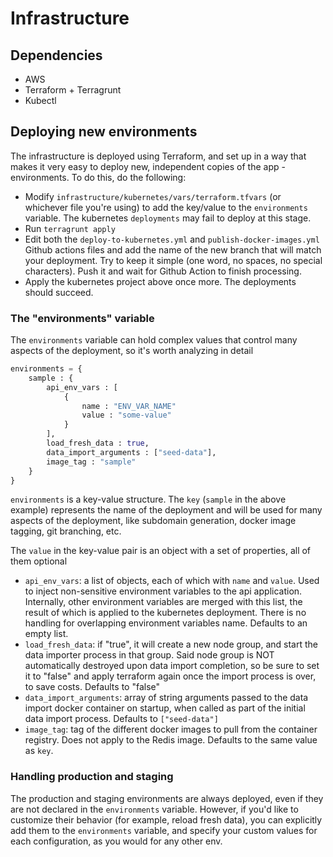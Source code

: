 # Infrastructure

## Dependencies

- AWS
- Terraform + Terragrunt
- Kubectl

## Deploying new environments

The infrastructure is deployed using Terraform, and set up in a way that makes it very easy to deploy new, independent
copies of the app - environments. To do this, do the following:

- Modify `infrastructure/kubernetes/vars/terraform.tfvars` (or whichever file you're using) to add the key/value to
  the `environments` variable. The kubernetes `deployments` may fail to deploy at this stage.
- Run `terragrunt apply`
- Edit both the `deploy-to-kubernetes.yml` and `publish-docker-images.yml` Github actions files and add the name of the
  new branch that will match your deployment. Try to keep it simple (one word, no spaces, no special characters). Push
  it and wait for Github Action to finish processing.
- Apply the kubernetes project above once more. The deployments should succeed.

### The "environments" variable

The `environments` variable can hold complex values that control many aspects of the deployment, so it's worth analyzing
in detail

```terraform
environments = {
	sample : {
		api_env_vars : [
			{
				name : "ENV_VAR_NAME"
				value : "some-value"
			}
		],
		load_fresh_data : true,
		data_import_arguments : ["seed-data"],
		image_tag : "sample"
	}
}
```

`environments` is a key-value structure. The `key` (`sample` in the above example) represents the name of the deployment
and will be used for many aspects of the deployment, like subdomain generation, docker image tagging, git branching,
etc.

The `value` in the key-value pair is an object with a set of properties, all of them optional

- `api_env_vars`: a list of objects, each of which with `name` and `value`. Used to inject non-sensitive environment
  variables to the api application. Internally, other environment variables are merged with this list, the result of
  which is applied to the kubernetes deployment. There is no handling
  for overlapping environment variables name. Defaults to an empty list.
- `load_fresh_data`: if "true", it will create a new node group, and start the data importer process in that group. Said
  node group is NOT automatically destroyed upon data import completion, so be sure to set it to "false" and apply
  terraform again once the import process is over, to save costs. Defaults to "false"
- `data_import_arguments`: array of string arguments passed to the data import docker container on startup, when called
  as part of the initial data import process. Defaults to `["seed-data"]`
- `image_tag`: tag of the different docker images to pull from the container registry. Does not apply to the Redis
  image. Defaults to the same value as `key`.

### Handling production and staging

The production and staging environments are always deployed, even if they are not declared in the `environments` variable.
However, if you'd like to customize their behavior (for example, reload fresh data), you can explicitly add them to the
`environments` variable, and specify your custom values for each configuration, as you would for any other env.
